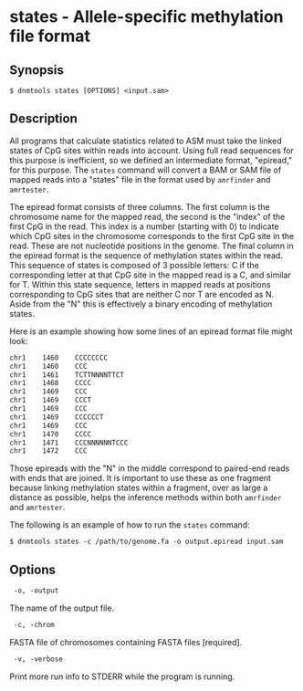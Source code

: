 # states - Allele-specific methylation file format

## Synopsis
```shell
$ dnmtools states [OPTIONS] <input.sam>
```

## Description

All programs that calculate statistics related to ASM must take the
linked states of CpG sites within reads into account. Using full read
sequences for this purpose is inefficient, so we defined an
intermediate format, "epiread," for this purpose. The `states` command
will convert a BAM or SAM file of mapped reads into a "states" file in
the format used by `amrfinder` and `amrtester`.

The epiread format consists of three columns. The first column is the
chromosome name for the mapped read, the second is the "index" of the
first CpG in the read. This index is a number (starting with 0) to
indicate which CpG sites in the chromosome corresponds to the first
CpG site in the read. These are not nucleotide positions in the
genome. The final column in the epiread format is the sequence of
methylation states within the read. This sequence of states is
composed of 3 possible letters: C if the corresponding letter at that
CpG site in the mapped read is a C, and similar for T. Within this
state sequence, letters in mapped reads at positions corresponding to
CpG sites that are neither C nor T are encoded as N. Aside from the
"N" this is effectively a binary encoding of methylation states.

Here is an example showing how some lines of an epiread format file might
look:
```txt
chr1    1460    CCCCCCCC
chr1    1460    CCC
chr1    1461    TCTTNNNNTTCT
chr1    1468    CCCC
chr1    1469    CCC
chr1    1469    CCCT
chr1    1469    CCC
chr1    1469    CCCCCCT
chr1    1469    CCC
chr1    1470    CCCC
chr1    1471    CCCNNNNNNTCCC
chr1    1472    CCC
```
Those epireads with the "N" in the middle correspond to paired-end
reads with ends that are joined. It is important to use these as one
fragment because linking methylation states within a fragment, over as
large a distance as possible, helps the inference methods within both
`amrfinder` and `amrtester`.

The following is an example of how to run the `states` command:
```shell
$ dnmtools states -c /path/to/genome.fa -o output.epiread input.sam
```

## Options

```txt
 -o, -output
```
The name of the output file.

```txt
 -c, -chrom
```
FASTA file of chromosomes containing FASTA files [required].

```txt
 -v, -verbose
```
Print more run info to STDERR while the program is running.
